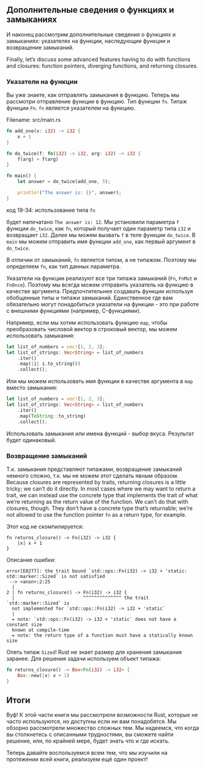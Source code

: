 ## Дополнительные сведения о функциях и замыканиях

И наконец рассмотрим дополнительные сведения о функциях и замыканиях: указателях
на функции, наследующие функции и возвращение замыканий.

Finally, let’s discuss some advanced features having to do with functions and
closures: function pointers, diverging functions, and returning closures.

### Указатели на функции

Вы уже знаете, как отправлять замыкания в функцию. Теперь мы рассмотри отправление
функции в функцию. Тип функции `fn`. Типаж функции `Fn`. `fn` является указателем
на функцию.

<span class="filename">Filename: src/main.rs</span>

```rust
fn add_one(x: i32) -> i32 {
    x + 1
}

fn do_twice(f: fn(i32) -> i32, arg: i32) -> i32 {
    f(arg) + f(arg)
}

fn main() {
    let answer = do_twice(add_one, 5);

    println!("The answer is: {}", answer);
}
```

<span class="caption">код 19-34: использование типа `fn`</span>

будет напечатано `The answer is: 12`. Мы установили параметра `f` функции `do_twice`,
как  `fn`, который получает один параметр типа `i32` и возвращает `i32`. Далее
мы можем вызвать `f` в теле функции `do_twice`. В `main` мы можем отправить имя
функции `add_one`, как первый аргумент в `do_twice`.

В отличии от замыканий, `fn` является типом, а не типажом. Поэтому мы определяем
`fn`, как тип данных параметра.

Указатели на функции реализуют все три типажа замыканий (`Fn`, `FnMut` и `FnOnce`).
Поэтому мы всегда можем отправить указатель на функцию в качестве аргумента.
Предпочтительнее создавать функции используя обобщенные типы и типажи замыканий.
Единственное где вам обязательно могут понадобиться указатели на функции - это при работе
с внешними функциями (например, C-функциями).

Например, если мы хотим использовать функцию `map`, чтобы преобразовать числовой
вектор в строковый вектор, мы можем использовать замыкания:

```rust
let list_of_numbers = vec![1, 2, 3];
let list_of_strings: Vec<String> = list_of_numbers
    .iter()
    .map(|i| i.to_string())
    .collect();
```

Или мы можем использовать имя функции в качестве аргумента в `map` вместо замыкания:

```rust
let list_of_numbers = vec![1, 2, 3];
let list_of_strings: Vec<String> = list_of_numbers
    .iter()
    .map(ToString::to_string)
    .collect();
```

Использовать замыкания или имена функций - выбор вкуса. Результат будет одинаковый.

### Возвращение замыканий

Т.к. замыкания представляют типажами, возвращение замыканий немного сложно, т.к.
мы не можем этот сделать явным образом.
Because closures are represented by traits, returning closures is a little
tricky; we can’t do it directly. In most cases where we may want to return a
trait, we can instead use the concrete type that implements the trait of what
we’re returning as the return value of the function. We can’t do that with
closures, though. They don’t have a concrete type that’s returnable; we’re not
allowed to use the function pointer `fn` as a return type, for example.

Этот код не скомпилируется:

```rust,ignore
fn returns_closure() -> Fn(i32) -> i32 {
    |x| x + 1
}
```

Описание ошибки:

```text
error[E0277]: the trait bound `std::ops::Fn(i32) -> i32 + 'static:
std::marker::Sized` is not satisfied
 --> <anon>:2:25
  |
2 | fn returns_closure() -> Fn(i32) -> i32 {
  |                         ^^^^^^^^^^^^^^ the trait `std::marker::Sized` is
  not implemented for `std::ops::Fn(i32) -> i32 + 'static`
  |
  = note: `std::ops::Fn(i32) -> i32 + 'static` does not have a constant size
  known at compile-time
  = note: the return type of a function must have a statically known size
```

Опять типаж `Sized`! Rust не знает размер для хранения замыкания заранее. Для решения
задачи используем объект типажа:

```rust
fn returns_closure() -> Box<Fn(i32) -> i32> {
    Box::new(|x| x + 1)
}
```

## Итоги

Вуф! К этой части книги мы рассмотрели возможности Rust, которые не часто используются,
но доступны если ни вам понадобятся. Мы обзорно рассмотрели множество сложных тем.
Мы надеемся, что когда вы столкнетесь с описанными трудностями, вы сможете найти
решение, или, по крайней мере, будет знать что и где искать.

Теперь давайте воспользуемся всем тем, что мы изучили на протяжении всей книги,
реализуем ещё один проект!
